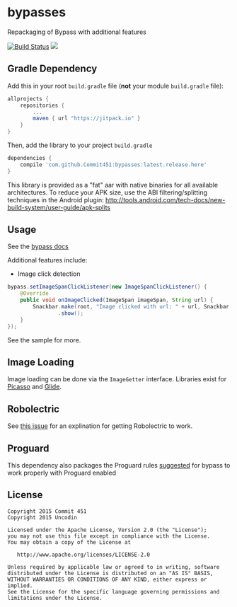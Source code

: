 # bypasses
Repackaging of Bypass with additional features

[![Build Status](https://travis-ci.org/Commit451/bypasses.svg?branch=master)](https://travis-ci.org/Commit451/bypasses) [![](https://jitpack.io/v/Commit451/bypasses.svg)](https://jitpack.io/#Commit451/bypasses)

## Gradle Dependency

Add this in your root `build.gradle` file (**not** your module `build.gradle` file):

```gradle
allprojects {
	repositories {
		...
		maven { url "https://jitpack.io" }
	}
}
```

Then, add the library to your project `build.gradle`
```gradle
dependencies {
    compile 'com.github.Commit451:bypasses:latest.release.here'
}
```

This library is provided as a "fat" aar with native binaries for all available architectures. To
reduce your APK size, use the ABI filtering/splitting techniques in the Android plugin:
http://tools.android.com/tech-docs/new-build-system/user-guide/apk-splits

## Usage
See the [bypass docs](http://uncodin.github.io/bypass/)

Additional features include:
- Image click detection
```java
bypass.setImageSpanClickListener(new ImageSpanClickListener() {
    @Override
    public void onImageClicked(ImageSpan imageSpan, String url) {
        Snackbar.make(root, "Image clicked with url: " + url, Snackbar.LENGTH_LONG)
                .show();
    }
});
```
See the sample for more.

## Image Loading
Image loading can be done via the `ImageGetter` interface. Libraries exist for [Picasso](https://github.com/Commit451/BypassPicassoImageGetter) and [Glide](https://github.com/Commit451/BypassGlideImageGetter).

## Robolectric
See [this issue](https://github.com/Commit451/bypasses/issues/2) for an explination for getting Robolectric to work.

## Proguard
This dependency also packages the Proguard rules [suggested](https://github.com/Uncodin/bypass/issues/195) for bypass to work properly with Proguard enabled

License
--------

    Copyright 2015 Commit 451
    Copyright 2015 Uncodin

    Licensed under the Apache License, Version 2.0 (the "License");
    you may not use this file except in compliance with the License.
    You may obtain a copy of the License at

       http://www.apache.org/licenses/LICENSE-2.0

    Unless required by applicable law or agreed to in writing, software
    distributed under the License is distributed on an "AS IS" BASIS,
    WITHOUT WARRANTIES OR CONDITIONS OF ANY KIND, either express or implied.
    See the License for the specific language governing permissions and
    limitations under the License.

